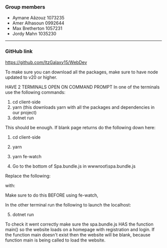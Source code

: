 ### Group members

- Aymane Aâzouz 1073235
- Amer Alhasoun 0992644
- Max Bretherton 1057231
- Jordy Mahn 1035230

---

### GitHub link

https://github.com/ItzGalaxy15/WebDev


<!-- ------------IMPORTANT------------- -->

<!-- INFO: -->

To make sure you can download all the packages, make sure to have node updated to v20 or higher. 

<!-- HOW TO RUN -->

HAVE 2 TERMINALS OPEN ON COMMAND PROMPT
In one of the terminals use the following commands:

1. cd client-side
2. yarn (this downloads yarn with all the packages and dependencies in our project)
3. dotnet run

This should be enough. If blank page returns do the following down here: 

1. cd client-side
2. yarn
3. yarn fe-watch

4. Go to the bottom of Spa.bundle.js in wwwroot\spa.bundle.js

Replace the following:

<!-- __webpack_require__.r(__webpack_exports__);
/* harmony import */ var react__WEBPACK_IMPORTED_MODULE_0__ = __webpack_require__(/*! react */ "./node_modules/react/index.js");
/* harmony import */ var react__WEBPACK_IMPORTED_MODULE_0___default = /*#__PURE__*/__webpack_require__.n(react__WEBPACK_IMPORTED_MODULE_0__);
/* harmony import */ var react_dom_client__WEBPACK_IMPORTED_MODULE_1__ = __webpack_require__(/*! react-dom/client */ "./node_modules/react-dom/client.js");
/* harmony import */ var react_router_dom__WEBPACK_IMPORTED_MODULE_3__ = __webpack_require__(/*! react-router-dom */ "./node_modules/react-router-dom/dist/index.js");
/* harmony import */ var _App__WEBPACK_IMPORTED_MODULE_2__ = __webpack_require__(/*! ./App */ "./App.tsx");




var rootElement = document.getElementById('root');
if (rootElement) {
  var root = (0,react_dom_client__WEBPACK_IMPORTED_MODULE_1__.createRoot)(rootElement);
  root.render(/*#__PURE__*/react__WEBPACK_IMPORTED_MODULE_0___default().createElement((react__WEBPACK_IMPORTED_MODULE_0___default().StrictMode), null, /*#__PURE__*/react__WEBPACK_IMPORTED_MODULE_0___default().createElement(react_router_dom__WEBPACK_IMPORTED_MODULE_3__.BrowserRouter, null, /*#__PURE__*/react__WEBPACK_IMPORTED_MODULE_0___default().createElement(_App__WEBPACK_IMPORTED_MODULE_2__["default"], null))));
}
})();

spa = __webpack_exports__;
/******/ })()
; -->

with:

<!-- __webpack_require__.r(__webpack_exports__);
/* harmony export */ __webpack_require__.d(__webpack_exports__, {
/* harmony export */   main: () => (/* binding */ main)
/* harmony export */ });
/* harmony import */ var react__WEBPACK_IMPORTED_MODULE_0__ = __webpack_require__(/*! react */ "./node_modules/react/index.js");
/* harmony import */ var react__WEBPACK_IMPORTED_MODULE_0___default = /*#__PURE__*/__webpack_require__.n(react__WEBPACK_IMPORTED_MODULE_0__);
/* harmony import */ var react_dom_client__WEBPACK_IMPORTED_MODULE_1__ = __webpack_require__(/*! react-dom/client */ "./node_modules/react-dom/client.js");
/* harmony import */ var react_router_dom__WEBPACK_IMPORTED_MODULE_3__ = __webpack_require__(/*! react-router-dom */ "./node_modules/react-router-dom/dist/index.js");
/* harmony import */ var _App__WEBPACK_IMPORTED_MODULE_2__ = __webpack_require__(/*! ./App */ "./App.tsx");


  
  var main = function main(){
    var rootElement = document.getElementById('root');
    if (rootElement) {
      var root = (0,react_dom_client__WEBPACK_IMPORTED_MODULE_1__.createRoot)(rootElement);
      root.render(/*#__PURE__*/react__WEBPACK_IMPORTED_MODULE_0___default().createElement((react__WEBPACK_IMPORTED_MODULE_0___default().StrictMode), null, /*#__PURE__*/react__WEBPACK_IMPORTED_MODULE_0___default().createElement(react_router_dom__WEBPACK_IMPORTED_MODULE_3__.BrowserRouter, null, /*#__PURE__*/react__WEBPACK_IMPORTED_MODULE_0___default().createElement(_App__WEBPACK_IMPORTED_MODULE_2__["default"], null))));
    }
  }
  })();
  
  spa = __webpack_exports__;
  /******/ })()
  ; -->


Make sure to do this BEFORE using fe-watch, 

In the other terminal run the following to launch the localhost:

5. dotnet run  

To check it went correctly make sure the spa.bundle.js HAS the function main() so the website loads on a homepage with registration and login.
If the function main doesn't exist then the website will be blank, because function main is being called to load the website.
